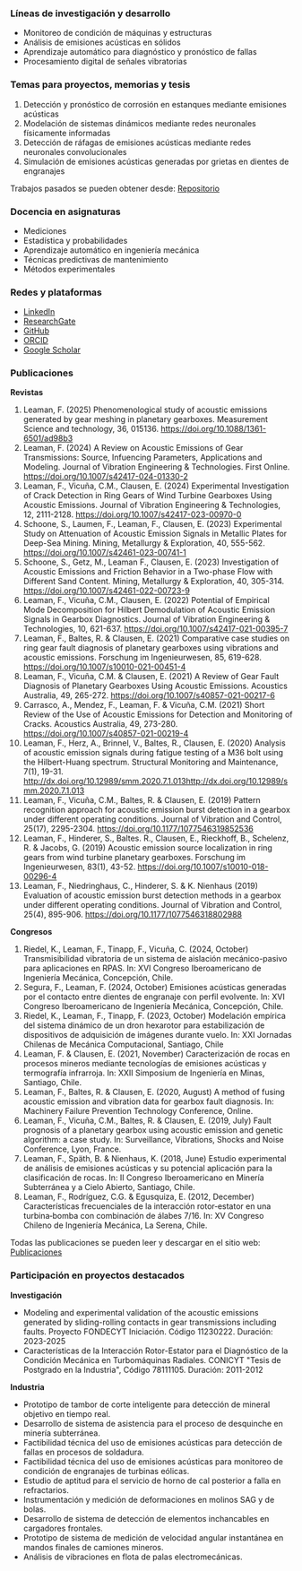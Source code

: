 ### Líneas de investigación y desarrollo

- Monitoreo de condición de máquinas y estructuras
- Análisis de emisiones acústicas en sólidos
- Aprendizaje automático para diagnóstico y pronóstico de fallas
- Procesamiento digital de señales vibratorias


### Temas para proyectos, memorias y tesis

1. Detección y pronóstico de corrosión en estanques mediante emisiones acústicas
2. Modelación de sistemas dinámicos mediante redes neuronales físicamente informadas
3. Detección de ráfagas de emisiones acústicas mediante redes neuronales convolucionales
4. Simulación de emisiones acústicas generadas por grietas en dientes de engranajes


<!--  1. Un método para selección de wavelet madre en el análisis de emisiones acústicas mediante la transformada wavelet -->
<!--  2. Concepto de una descomposición modal empírica rápida para el análisis de señales -->
<!--  3. Modelación de sistemas dinámicos mediante redes neuronales artificiales -->
<!--  4. Diagnóstico de fallas en máquinas mediante clasificación automática de imágenes tiempo-frecuencia -->
<!--  5. Generación de datos sintéticos mediante redes generativas antagónicas para el diagnóstico de condición de máquinas -->
<!--  6. Integración de algoritmos y sensores para generación de imágenes acústicas -->
<!--  7. Mejoramiento de medición de vibración por video mediante integración con audio -->
<!--  8. Granulometría en muestras de rocas mediante procesamiento de imágenes y aprendizaje profundo -->
<!--  9. Detección de elementos ocultos en muestras de rocas usando magnetometría y termografía -->
<!--  10. Influencia de la lubricación en las emisiones acústicas generadas por contacto entre dientes de engranaje (*) -->
<!--  11. Influencia de falla en las emisiones acústicas generadas por contacto entre dientes de engranaje (*) -->
<!--  12. Emisiones acústicas generadas por distintos materiales bajo carga estática -->
<!--  13. Modelación y validación experimental de emisiones acústicas generadas por fricción deslizante y rodante (*) -->


<!--  Análisis de emisiones acústicas en componentes impresos en plástico PLA -->
<!--  Implementación de sistema de medición de ultrasonido de bajo costo -->
<!--  Para mayor detalle revisar el sitio web: [Temas](https://github.com/fleaman-udec/pim-memorias/) -->


Trabajos pasados se pueden obtener desde: [Repositorio](https://udeconce-my.sharepoint.com/:f:/g/personal/fleaman_udec_cl/EqB8mE9gdwhJqw5OrFs9bD0BICtxwJLkEauwmsIKpief9g?e=sfA7pT)


### Docencia en asignaturas

- Mediciones
- Estadística y probabilidades
- Aprendizaje automático en ingeniería mecánica
- Técnicas predictivas de mantenimiento
- Métodos experimentales


### Redes y plataformas

- [LinkedIn](https://www.linkedin.com/in/felix-leaman/)
- [ResearchGate](https://www.researchgate.net/profile/Felix-Leaman/)
- [GitHub](https://github.com/fleaman-udec/)
- [ORCID](https://orcid.org/0000-0003-1009-5368)
- [Google Scholar](https://scholar.google.com/citations?user=4GOSS8MAAAAJ&hl=es)

### Publicaciones

**Revistas**

1. Leaman, F. (2025) Phenomenological study of acoustic emissions generated by gear meshing in planetary gearboxes. Measurement Science and technology, 36, 015136. https://doi.org/10.1088/1361-6501/ad98b3
2. Leaman, F. (2024) A Review on Acoustic Emissions of Gear Transmissions: Source, Infuencing Parameters, Applications and Modeling. Journal of Vibration Engineering & Technologies. First Online. https://doi.org/10.1007/s42417-024-01330-2
3. Leaman, F., Vicuña, C.M., Clausen, E. (2024) Experimental Investigation of Crack Detection in Ring Gears of Wind Turbine Gearboxes Using Acoustic Emissions. Journal of Vibration Engineering & Technologies, 12, 2111-2128. https://doi.org/10.1007/s42417-023-00970-0
4. Schoone, S., Laumen, F., Leaman, F., Clausen, E. (2023) Experimental Study on Attenuation of Acoustic Emission Signals in Metallic Plates for Deep-Sea Mining. Mining, Metallurgy & Exploration, 40, 555-562. https://doi.org/10.1007/s42461-023-00741-1
5. Schoone, S., Getz, M., Leaman F., Clausen, E. (2023) Investigation of Acoustic Emissions and Friction Behavior in a Two-phase Flow with Different Sand Content. Mining, Metallurgy & Exploration, 40, 305-314. https://doi.org/10.1007/s42461-022-00723-9
6. Leaman, F., Vicuña, C.M., Clausen, E. (2022) Potential of Empirical Mode Decomposition for Hilbert Demodulation of Acoustic Emission Signals in Gearbox Diagnostics. Journal of Vibration Engineering & Technologies, 10, 621-637. https://doi.org/10.1007/s42417-021-00395-7
7. Leaman, F., Baltes, R. & Clausen, E. (2021) Comparative case studies on ring gear fault diagnosis of planetary gearboxes using vibrations and acoustic emissions. Forschung im Ingenieurwesen, 85, 619-628. https://doi.org/10.1007/s10010-021-00451-4
8. Leaman, F., Vicuña, C.M. & Clausen, E. (2021) A Review of Gear Fault Diagnosis of Planetary Gearboxes Using Acoustic Emissions. Acoustics Australia, 49, 265-272. https://doi.org/10.1007/s40857-021-00217-6
9. Carrasco, A., Mendez, F., Leaman, F. & Vicuña, C.M. (2021) Short Review of the Use of Acoustic Emissions for Detection and Monitoring of Cracks. Acoustics Australia, 49, 273-280. https://doi.org/10.1007/s40857-021-00219-4
10. Leaman, F., Herz, A., Brinnel, V., Baltes, R., Clausen, E. (2020) Analysis of acoustic emission signals during fatigue testing of a M36 bolt using the Hilbert-Huang spectrum. Structural Monitoring and Maintenance, 7(1), 19-31. http://dx.doi.org/10.12989/smm.2020.7.1.013http://dx.doi.org/10.12989/smm.2020.7.1.013
11. Leaman, F., Vicuña, C.M., Baltes, R. & Clausen, E. (2019) Pattern recognition approach for acoustic emission burst detection in a gearbox under different operating conditions. Journal of Vibration and Control, 25(17), 2295-2304. https://doi.org/10.1177/1077546319852536
12. Leaman, F., Hinderer, S., Baltes. R., Clausen, E., Rieckhoff, B., Schelenz, R. & Jacobs, G. (2019) Acoustic emission source localization in ring gears from wind turbine planetary gearboxes. Forschung im Ingenieurwesen, 83(1), 43-52. https://doi.org/10.1007/s10010-018-00296-4
13. Leaman, F., Niedringhaus, C., Hinderer, S. & K. Nienhaus (2019) Evaluation of acoustic emission burst detection methods in a gearbox under different operating conditions. Journal of Vibration and Control, 25(4), 895-906. https://doi.org/10.1177/1077546318802988

**Congresos**
1. Riedel, K., Leaman, F., Tinapp, F., Vicuña, C. (2024, October) Transmisibilidad vibratoria de un sistema de aislación mecánico-pasivo para aplicaciones en RPAS. In: XVI Congreso Iberoamericano de Ingeniería Mecánica, Concepción, Chile.
2. Segura, F., Leaman, F. (2024, October) Emisiones acústicas generadas por el contacto entre dientes de engranaje con perfil evolvente. In: XVI Congreso Iberoamericano de Ingeniería Mecánica, Concepción, Chile.
3. Riedel, K., Leaman, F., Tinapp, F. (2023, October) Modelación empírica del sistema dinámico de un dron hexarotor para estabilización de dispositivos de adquisición de imágenes durante vuelo. In: XXI Jornadas Chilenas de Mecánica Computacional, Santiago, Chile
4. Leaman, F. & Clausen, E. (2021, November) Caracterización de rocas en procesos mineros mediante tecnologías de emisiones acústicas y termografía infrarroja. In: XXII Simposium de Ingeniería en Minas, Santiago, Chile.
5. Leaman, F., Baltes, R. & Clausen, E. (2020, August) A method of fusing acoustic emission and vibration data for gearbox fault diagnosis. In: Machinery Failure Prevention Technology Conference, Online.
6. Leaman, F., Vicuña, C.M., Baltes, R. & Clausen, E. (2019, July) Fault prognosis of a planetary gearbox using acoustic emission and genetic algorithm: a case study. In: Surveillance, Vibrations, Shocks and Noise Conference, Lyon, France.
7. Leaman, F., Späth, B. & Nienhaus, K. (2018, June) Estudio experimental de análisis de emisiones acústicas y su potencial aplicación para la clasificación de rocas. In: II Congreso Iberoamericano en Minería Subterránea y a Cielo Abierto, Santiago, Chile.
8. Leaman, F., Rodríguez, C.G. & Egusquiza, E. (2012, December) Características frecuenciales de la interacción rotor‑estator en una turbina‑bomba con combinación de álabes 7/16. In: XV Congreso Chileno de Ingeniería Mecánica, La Serena, Chile.

Todas las publicaciones se pueden leer y descargar en el sitio web: [Publicaciones](https://www.researchgate.net/profile/Felix-Leaman/research)

### Participación en proyectos destacados

**Investigación**
- Modeling and experimental validation of the acoustic emissions generated by sliding-rolling contacts in gear transmissions including faults. Proyecto FONDECYT Iniciación. Código 11230222. Duración: 2023-2025
- Características de la Interacción Rotor-Estator para el Diagnóstico de la Condición Mecánica en Turbomáquinas Radiales. CONICYT "Tesis de Postgrado en la Industria", Código 78111105. Duración: 2011-2012

**Industria**
- Prototipo de tambor de corte inteligente para detección de mineral objetivo en tiempo real.
- Desarrollo de sistema de asistencia para el proceso de desquinche en minería subterránea.
- Factibilidad técnica del uso de emisiones acústicas para detección de fallas en procesos de soldadura.
- Factibilidad técnica del uso de emisiones acústicas para monitoreo de condición de engranajes de turbinas eólicas.
- Estudio de aptitud para el servicio de horno de cal posterior a falla en refractarios.
- Instrumentación y medición de deformaciones en molinos SAG y de bolas.
- Desarrollo de sistema de detección de elementos inchancables en cargadores frontales.
- Prototipo de sistema de medición de velocidad angular instantánea en mandos finales de camiones mineros.
- Análisis de vibraciones en flota de palas electromecánicas.
